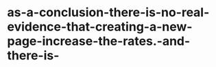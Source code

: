# as-a-conclusion-there-is-no-real-evidence-that-creating-a-new-page-increase-the-rates.-and-there-is-